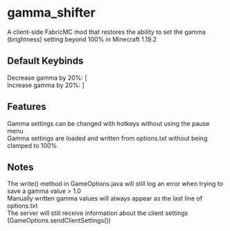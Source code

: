 # gamma_shifter

A client-side FabricMC mod that restores the ability to set the gamma (brightness) setting beyond 100% in Minecraft 1.19.2

## Default Keybinds

Decrease gamma by 20%: [ <br>
Increase gamma by 20%: ]

## Features

Gamma settings can be changed with hotkeys without using the pause menu <br>
Gamma settings are loaded and written from options.txt without being clamped to 100%

## Notes

The write() method in GameOptions.java will still log an error when trying to save a gamma value > 1.0 <br>
Manually written gamma values will always appear as the last line of options.txt <br>
The server will still receive information about the client settings (GameOptions.sendClientSettings())
